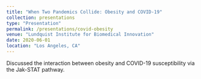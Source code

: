 ```yaml
---
title: "When Two Pandemics Collide: Obesity and COVID-19"
collection: presentations
type: "Presentation"
permalink: /presentations/covid-obesity
venue: "Lundquist Institute for Biomedical Innovation"
date: 2020-06-01
location: "Los Angeles, CA"
---
```

Discussed the interaction between obesity and COVID-19 susceptibility via the Jak-STAT pathway. 